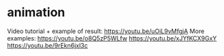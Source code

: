 # animation
Video tutorial + example of result: https://youtu.be/uOiL9vMfgjA
More examples:
https://youtu.be/o8Q5zP5WLfw
https://youtu.be/xJYfKCX9GxY
https://youtu.be/9rEkn6jxl3c
